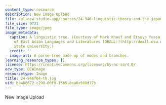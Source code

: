 ```yaml
---
content_type: resource
description: New image Upload
file: /ol-ocw-studio-app/courses/24-946-linguistic-theory-and-the-japanese-language-fall-2004/ba486672c29000f816b50ea0a508d17b_24-946f04-th.jpg
file_size: 9721
file_type: image/jpeg
image_metadata:
  caption: A linguistic tree. (Courtesy of Mark Knauf and Etsuyo Yuasa, [Department
    of East Asian Languages and Literatures (DEALL)](http://deall.osu.edu/), Ohio
    State University.)
  credit: ''
  image-alt: A parse tree made up of nodes and branches.
learning_resource_types: []
license: https://creativecommons.org/licenses/by-nc-sa/4.0/
ocw_type: OCWImage
resourcetype: Image
title: 24-946f04-th.jpg
uid: ba486672-c290-00f8-16b5-0ea0a508d17b
---
```

New image Upload